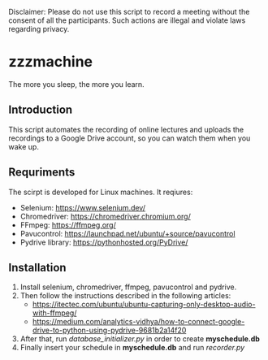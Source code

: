 Disclaimer: Please do not use this script to record a meeting without the consent of all the participants. Such actions are illegal and violate laws regarding privacy.

# zzzmachine

The more you sleep, the more you learn.

## Introduction

This script automates the recording of online lectures and uploads the recordings to a Google Drive account, so you can watch them when you wake up.


## Requriments
The scirpt is developed for Linux machines.
It reqiures:
  * Selenium: https://www.selenium.dev/
  * Chromedriver: https://chromedriver.chromium.org/
  * FFmpeg: https://ffmpeg.org/
  * Pavucontrol: https://launchpad.net/ubuntu/+source/pavucontrol
  * Pydrive library: https://pythonhosted.org/PyDrive/
  
## Installation
 
1. Install selenium, chromedriver, ffmpeg, pavucontrol and pydrive.
2. Then follow the instructions described in the following articles:
   * https://itectec.com/ubuntu/ubuntu-capturing-only-desktop-audio-with-ffmpeg/
   * https://medium.com/analytics-vidhya/how-to-connect-google-drive-to-python-using-pydrive-9681b2a14f20
3. After that, run *database_initializer.py* in order to create **myschedule.db**
4. Finally insert your schedule in **myschedule.db** and run *recorder.py*
